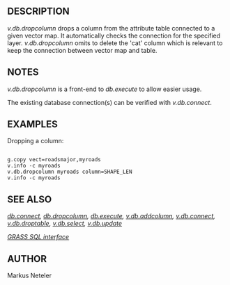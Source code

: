 
## DESCRIPTION

*v.db.dropcolumn* drops a column from the attribute table connected
to a given vector map. It automatically checks the connection for the specified
layer. *v.db.dropcolumn* omits to delete the 'cat' column which is
relevant to keep the connection between vector map and table.

## NOTES

*v.db.dropcolumn* is a front-end to *db.execute* to allow easier usage.

The existing database connection(s) can be verified with *v.db.connect*.

## EXAMPLES

Dropping a column:

```

g.copy vect=roadsmajor,myroads
v.info -c myroads
v.db.dropcolumn myroads column=SHAPE_LEN
v.info -c myroads

```

## SEE ALSO

*[db.connect](db.connect.html),
[db.dropcolumn](db.dropcolumn.html),
[db.execute](db.execute.html),
[v.db.addcolumn](v.db.addcolumn.html),
[v.db.connect](v.db.connect.html),
[v.db.droptable](v.db.droptable.html),
[v.db.select](v.db.select.html),
[v.db.update](v.db.update.html)*

*[GRASS SQL interface](sql.html)*

## AUTHOR

Markus Neteler
